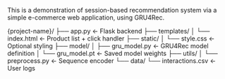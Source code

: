 This is a demonstration of session-based recommendation system via a simple e-commerce web application, using GRU4Rec.

{project-name}/
├── app.py                  ← Flask backend
├── templates/
│   └── index.html          ← Product list + click handler
├── static/
│   └── style.css           ← Optional styling
├── model/
│   ├── gru_model.py        ← GRU4Rec model definition
│   └── gru_model.pt        ← Saved model weights
├── utils/
│   └── preprocess.py       ← Sequence encoder
└── data/
    └── interactions.csv    ← User logs